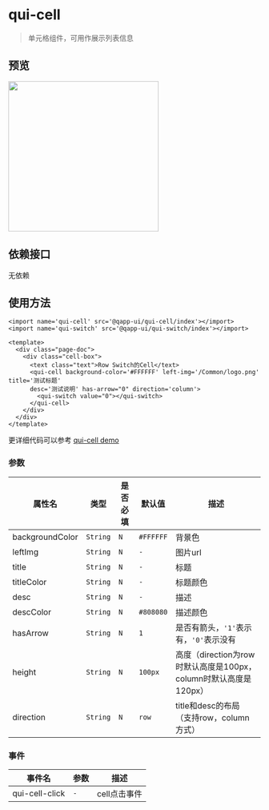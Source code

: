 # qui-cell

> 单元格组件，可用作展示列表信息

## 预览

<img src="https://qapp-ui.github.io/qapp-ui/docs/assets/qui-cell.jpg" width="300"/>

## 依赖接口

无依赖

## 使用方法
	
```ux
<import name='qui-cell' src='@qapp-ui/qui-cell/index'></import>
<import name='qui-switch' src='@qapp-ui/qui-switch/index'></import>

<template>
  <div class="page-doc">
    <div class="cell-box">
      <text class="text">Row Switch的Cell</text>
      <qui-cell background-color='#FFFFFF' left-img='/Common/logo.png' title='测试标题' 
      desc='测试说明' has-arrow="0" direction='column'>
        <qui-switch value="0"></qui-switch>
      </qui-cell>
    </div>
  </div>
</template>

```

更详细代码可以参考 [qui-cell demo](https://github.com/qapp-ui/qapp-ui/blob/master/src/Cell/index.ux)

### 参数 

| 属性名 | 类型 | 是否必填 | 默认值 | 描述 |
|-------------|------------|--------|-----|-----|
| backgroundColor | `String` |`N`| `#FFFFFF` | 背景色 |
| leftImg | `String` |`N`| `-` | 图片url|
| title | `String` |`N`| `-` | 标题 |
| titleColor | `String` |`N`| `-` | 标题颜色|
| desc | `String` |`N`| `-` | 描述 |
| descColor | `String` |`N`| `#808080` | 描述颜色 |
| hasArrow | `String` |`N`| `1` | 是否有箭头，`'1'`表示有，`'0'`表示没有 |
| height | `String` |`N`| `100px` | 高度（direction为row时默认高度是100px，column时默认高度是120px） |
| direction | `String` |`N`| `row` | title和desc的布局 （支持row，column方式） |


### 事件

| 事件名 | 参数 | 描述 | 
|----------|-----|-----|
| qui-cell-click | `-` | cell点击事件 |


